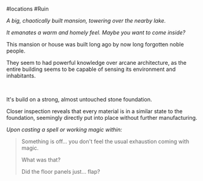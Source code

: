 #locations #Ruin 
 

*A big, chaotically built mansion, towering over the nearby lake.*

*It emanates a warm and homely feel. Maybe you want to come inside?*

This mansion or house was built long ago by now long forgotten noble people.

They seem to had powerful knowledge over arcane architecture, as the entire building seems to be capable of sensing its environment and inhabitants.

 

It's build on a strong, almost untouched stone foundation.

Closer inspection reveals that every material is in a similar state to the foundation, seemingly directly put into place without further manufacturing.

*Upon casting a spell or working magic within:*

> Something is off... you don't feel the usual exhaustion coming with magic.
>
> What was that?
>
> Did the floor panels just... flap?

 